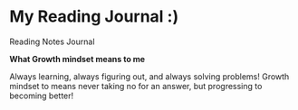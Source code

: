 # My Reading Journal :) 
Reading Notes Journal

**What Growth mindset means to me**

Always learning, always figuring out, and always solving problems! Growth mindset to means never taking no for an answer, but progressing to becoming better!
